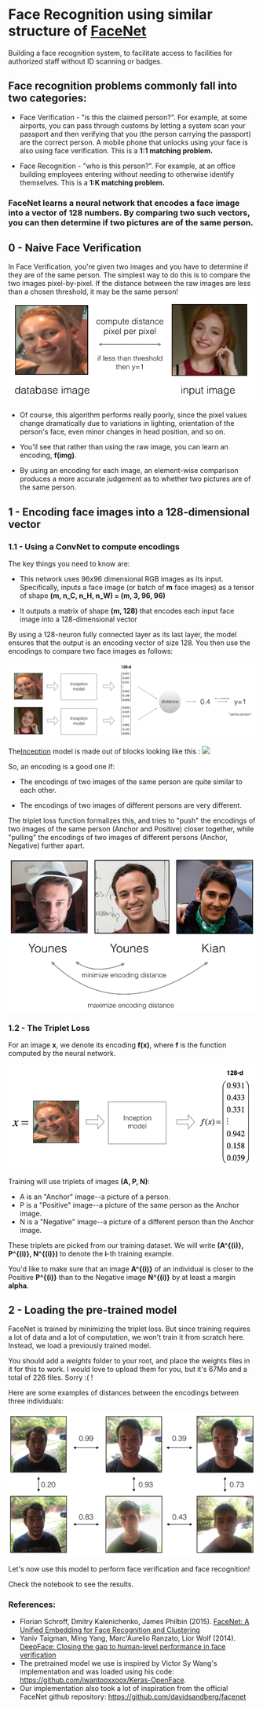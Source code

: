 # Face Recognition using similar structure of [FaceNet](https://arxiv.org/abs/1503.03832)

Building a face recognition system, to facilitate access to facilities for authorized staff without ID scanning or badges. 


## Face recognition problems commonly fall into two categories:

*  Face Verification - "is this the claimed person?". For example, at some airports, you can pass through customs by letting a system scan  your passport and then verifying that you (the person carrying the passport) are the correct person. A mobile phone that unlocks using your face is also using face verification. This is a **1:1 matching problem.**

*  Face Recognition - "who is this person?". For example, at an office building employees entering without needing to otherwise identify themselves. This is a **1:K matching problem.**


### FaceNet learns a neural network that encodes a face image into a vector of 128 numbers. By comparing two such vectors, you can then determine if two pictures are of the same person.


## 0 - Naive Face Verification

In Face Verification, you're given two images and you have to determine if they are of the same person. The simplest way to do this is to compare the two images pixel-by-pixel. If the distance between the raw images are less than a chosen threshold, it may be the same person!
![](https://github.com/adnaneaabbar/face-recognition-for-authorized-staff/blob/master/assets/pixel_comparison.png?raw=true)

* Of course, this algorithm performs really poorly, since the pixel values change dramatically due to variations in lighting, orientation of the person's face, even minor changes in head position, and so on. 

* You'll see that rather than using the raw image, you can learn an encoding, **f(img)**.  

* By using an encoding for each image, an element-wise comparison produces a more accurate judgement as to whether two pictures are of the same person.

## 1 - Encoding face images into a 128-dimensional vector 

### 1.1 - Using a ConvNet  to compute encodings

The key things you need to know are:

- This network uses 96x96 dimensional RGB images as its input. Specifically, inputs a face image (or batch of **m** face images) as a tensor of shape **(m, n_C, n_H, n_W) = (m, 3, 96, 96)**

- It outputs a matrix of shape **(m, 128)** that encodes each input face image into a 128-dimensional vector

By using a 128-neuron fully connected layer as its last layer, the model ensures that the output is an encoding vector of size 128. You then use the encodings to compare two face images as follows:

![](https://github.com/adnaneaabbar/face-recognition-for-authorized-staff/blob/master/assets/distance_kiank.png?raw=true)

The[Inception](https://towardsdatascience.com/a-simple-guide-to-the-versions-of-the-inception-network-7fc52b863202) model is made out of blocks looking like this :
![](http://media5.datahacker.rs/2018/11/Featured-Image-017-CNN-Inception-Network-1.jpg)


So, an encoding is a good one if: 

- The encodings of two images of the same person are quite similar to each other. 

- The encodings of two images of different persons are very different.

The triplet loss function formalizes this, and tries to "push" the encodings of two images of the same person (Anchor and Positive) closer together, while "pulling" the encodings of two images of different persons (Anchor, Negative) further apart. 

![](https://github.com/adnaneaabbar/face-recognition-for-authorized-staff/blob/master/assets/triplet_comparison.png?raw=true)

### 1.2 - The Triplet Loss

For an image **x**, we denote its encoding **f(x)**, where **f** is the function computed by the neural network.

![](https://github.com/adnaneaabbar/face-recognition-for-authorized-staff/blob/master/assets/f_x.png?raw=true)


Training will use triplets of images **(A, P, N)**:  

- A is an "Anchor" image--a picture of a person. 
- P is a "Positive" image--a picture of the same person as the Anchor image.
- N is a "Negative" image--a picture of a different person than the Anchor image.

These triplets are picked from our training dataset. We will write **(A^{(i)}, P^{(i)}, N^{(i)})** to denote the **i**-th training example. 

You'd like to make sure that an image **A^{(i)}** of an individual is closer to the Positive **P^{(i)}** than to the Negative image **N^{(i)}** by at least a margin **alpha**.


## 2 - Loading the pre-trained model

FaceNet is trained by minimizing the triplet loss. But since training requires a lot of data and a lot of computation, we won't train it from scratch here. Instead, we load a previously trained model.

You should add a *weights* folder to your root, and place the weights files in it for this to work. I would love to upload them for you, but it's 67Mo and a total of 226 files. Sorry :( !

Here are some examples of distances between the encodings between three individuals:

![](https://github.com/adnaneaabbar/face-recognition-for-authorized-staff/blob/master/assets/distance_matrix.png?raw=true)

Let's now use this model to perform face verification and face recognition! 

Check the notebook to see the results.

### References:

- Florian Schroff, Dmitry Kalenichenko, James Philbin (2015). [FaceNet: A Unified Embedding for Face Recognition and Clustering](https://arxiv.org/pdf/1503.03832.pdf)
- Yaniv Taigman, Ming Yang, Marc'Aurelio Ranzato, Lior Wolf (2014). [DeepFace: Closing the gap to human-level performance in face verification](https://research.fb.com/wp-content/uploads/2016/11/deepface-closing-the-gap-to-human-level-performance-in-face-verification.pdf) 
- The pretrained model we use is inspired by Victor Sy Wang's implementation and was loaded using his code: https://github.com/iwantooxxoox/Keras-OpenFace.
- Our implementation also took a lot of inspiration from the official FaceNet github repository: https://github.com/davidsandberg/facenet 
